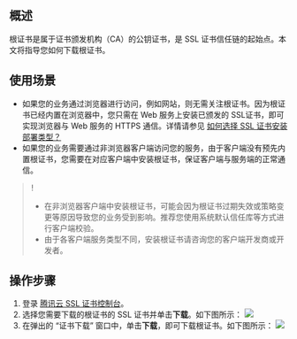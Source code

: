 ## 概述
根证书是属于证书颁发机构（CA）的公钥证书，是 SSL 证书信任链的起始点。本文将指导您如何下载根证书。

## 使用场景
- 如果您的业务通过浏览器进行访问，例如网站，则无需关注根证书。因为根证书已经内置在浏览器中，您只需在 Web 服务上安装已颁发的 SSL证书，即可实现浏览器与 Web 服务的 HTTPS 通信。详情请参见 [如何选择 SSL 证书安装部署类型？](https://cloud.tencent.com/document/product/400/4143)
- 如果您的业务需要通过非浏览器客户端访问您的服务，由于客户端没有预先内置根证书，您需要在对应客户端中安装根证书，保证客户端与服务端的正常通信。
>!
>- 在非浏览器客户端中安装根证书，可能会因为根证书过期失效或策略变更等原因导致您的业务受到影响。推荐您使用系统默认信任库等方式进行客户端校验。
>- 由于各客户端服务类型不同，安装根证书请咨询您的客户端开发商或开发者。


## 操作步骤
1. 登录 [腾讯云 SSL 证书控制台](https://console.cloud.tencent.com/ssl)。
2. 选择您需要下载的根证书的 SSL 证书并单击**下载**。如下图所示：
![](https://qcloudimg.tencent-cloud.cn/raw/c527c2d8938347e7e83766cc0fae8beb.png)
3. 在弹出的 “证书下载” 窗口中，单击**下载**，即可下载根证书。如下图所示：
![](https://qcloudimg.tencent-cloud.cn/raw/94e16920913d8312fec8445cb3d3d294.png)








